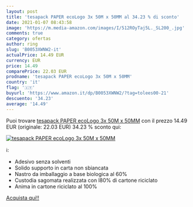 ```yaml
---
layout: post
title: 'tesapack PAPER ecoLogo 3x 50M x 50MM al 34.23 % di sconto'
date: 2021-01-07 08:43:58
image: 'https://m.media-amazon.com/images/I/512ROyTaj5L._SL200_.jpg'
comments: true
category: ofertas
author: ring
slug: 'B0053XWNW2-it'
actualPrice: 14.49 EUR
currency: EUR
price: 14.49
comparePrice: 22.03 EUR
prodname: 'tesapack PAPER ecoLogo 3x 50M x 50MM'
country: 'it'
flag: '🇮🇹'
buyurl: 'https://www.amazon.it/dp/B0053XWNW2/?tag=tolees00-21'
descuento: '34.23'
average: '14.49'
---
```


Puoi trovare [tesapack PAPER ecoLogo 3x 50M x 50MM](https://www.amazon.it/dp/B0053XWNW2/?tag=tolees00-21) con il prezzo 14.49 EUR (originale: 22.03 EUR) 34.23 % sconto qui:

[![tesapack PAPER ecoLogo 3x 50M x 50MM](https://m.media-amazon.com/images/I/512ROyTaj5L._SL200_.jpg)](https://www.amazon.it/dp/B0053XWNW2/?tag=tolees00-21)

ℹ️:

- Adesivo senza solventi
- Solido supporto in carta non sbiancata
- Nastro da imballaggio a base biologica al 60%
- Custodia sagomata realizzata con l80% di cartone riciclato
- Anima in cartone riciclato al 100%

[Acquista qui!!](https://www.amazon.it/dp/B0053XWNW2/?tag=tolees00-21)
